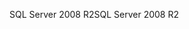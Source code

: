 <span data-ttu-id="e9586-101">SQL Server 2008 R2</span><span class="sxs-lookup"><span data-stu-id="e9586-101">SQL Server 2008 R2</span></span>